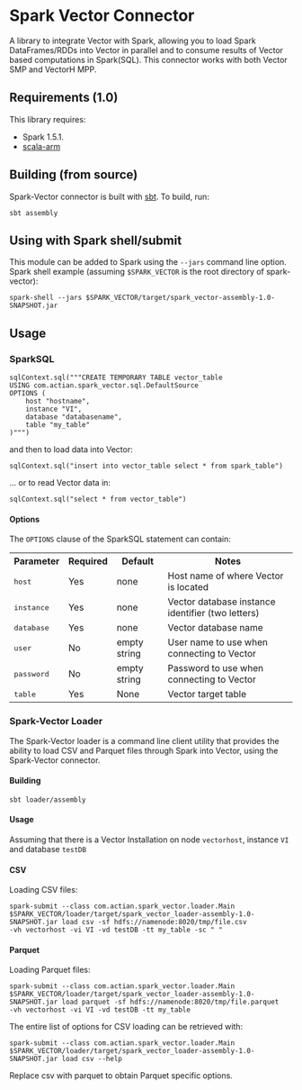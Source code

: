 
# Spark Vector Connector

A library to integrate Vector with Spark, allowing you to load Spark DataFrames/RDDs into Vector in parallel and to consume results of Vector based computations in Spark(SQL).
This connector works with both Vector SMP and VectorH MPP.

## Requirements (1.0)

This library requires:
* Spark 1.5.1.
* [scala-arm](https://github.com/jsuereth/scala-arm)

## Building (from source)

Spark-Vector connector is built with [sbt](http://www.scala-sbt.org/). To build, run:

    sbt assembly

## Using with Spark shell/submit
This module can be added to Spark using the `--jars` command line option. Spark shell example (assuming `$SPARK_VECTOR` is the root directory of spark-vector):

    spark-shell --jars $SPARK_VECTOR/target/spark_vector-assembly-1.0-SNAPSHOT.jar

## Usage

### SparkSQL

```
sqlContext.sql("""CREATE TEMPORARY TABLE vector_table
USING com.actian.spark_vector.sql.DefaultSource
OPTIONS (
    host "hostname",
    instance "VI",
    database "databasename",
    table "my_table"
)""")
```

and then to load data into Vector:

    sqlContext.sql("insert into vector_table select * from spark_table")

... or to read Vector data in:

    sqlContext.sql("select * from vector_table")

#### Options
The `OPTIONS` clause of the SparkSQL statement can contain:
<table cellpadding="3" cellspacing="3">
 <tr>
    <th>Parameter</th>
    <th>Required</th>
    <th>Default</th>
    <th>Notes</th>
 </tr>
 <tr>
    <td><tt>host</tt></td>
    <td>Yes</td>
    <td>none</td>
    <td>Host name of where Vector is located</td>
 </tr>
 <tr>
    <td><tt>instance</tt></td>
    <td>Yes</td>
    <td>none</td>
    <td>Vector database instance identifier (two letters)</td>
 </tr>
 <tr>
    <td><tt>database</tt></td>
    <td>Yes</td>
    <td>none</td>
    <td>Vector database name</td>
 </tr>
 <tr>
    <td><tt>user</tt></td>
    <td>No</td>
    <td>empty string</td>
   <td>User name to use when connecting to Vector</td>
 </tr>
 <tr>
    <td><tt>password</tt></td>
    <td>No</td>
    <td>empty string</td>
    <td>Password to use when connecting to Vector</td>
 </tr>
 <tr>
    <td><tt>table</tt></td>
    <td>Yes</td>
    <td>None</td>
    <td>Vector target table</td>
 </tr>
</table>

### Spark-Vector Loader

The Spark-Vector loader is a command line client utility that provides the ability to load CSV and Parquet files through Spark into Vector, using the Spark-Vector connector.

#### Building

    sbt loader/assembly

#### Usage

Assuming that there is a Vector Installation on node `vectorhost`, instance `VI` and database `testDB`

#### CSV

Loading CSV files:

```
spark-submit --class com.actian.spark_vector.loader.Main $SPARK_VECTOR/loader/target/spark_vector_loader-assembly-1.0-SNAPSHOT.jar load csv -sf hdfs://namenode:8020/tmp/file.csv
-vh vectorhost -vi VI -vd testDB -tt my_table -sc " "
```

#### Parquet

Loading Parquet files:

```
spark-submit --class com.actian.spark_vector.loader.Main $SPARK_VECTOR/loader/target/spark_vector_loader-assembly-1.0-SNAPSHOT.jar load parquet -sf hdfs://namenode:8020/tmp/file.parquet
-vh vectorhost -vi VI -vd testDB -tt my_table
```

The entire list of options for CSV loading can be retrieved with:

```
spark-submit --class com.actian.spark_vector.loader.Main $SPARK_VECTOR/loader/target/spark_vector_loader-assembly-1.0-SNAPSHOT.jar load csv --help
```

Replace csv with parquet to obtain Parquet specific options.
